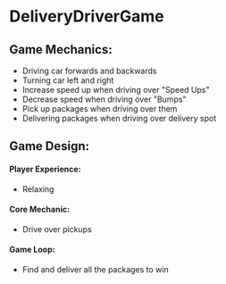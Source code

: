 # DeliveryDriverGame

## Game Mechanics:
- Driving car forwards and backwards
- Turning car left and right
- Increase speed up when driving over "Speed Ups"
- Decrease speed when driving over "Bumps"
- Pick up packages when driving over them
- Delivering packages when driving over delivery spot

## Game Design:
#### Player Experience:
  - Relaxing
#### Core Mechanic:
  - Drive over pickups
#### Game Loop:
  - Find and deliver all the packages to win
